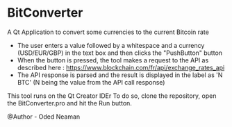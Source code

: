 # BitConverter
A Qt Application to convert some currencies to the current Bitcoin rate

- The user enters a value followed by a whitespace and a currency (USD/EUR/GBP)  in the text box and then clicks the "PushButton" button
- When the button is pressed, the tool makes a request to the API as described here : https://www.blockchain.com/fr/api/exchange_rates_api
- The API response is parsed and the result is displayed in the label as 'N BTC' (N being the value from the API call response)

This tool runs on the Qt Creator IDEr
To do so, clone the repository, open the BitConverter.pro and hit the Run button.

@Author - Oded Neaman
